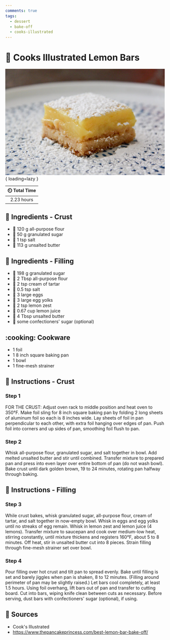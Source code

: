```yaml
---
comments: true
tags:
  - dessert
  - bake-off
  - cooks-illustrated
---
```

# :lemon: Cooks Illustrated Lemon Bars

![Cooks Illustrated Lemon Bars][1]{ loading=lazy }

| :timer_clock: Total Time |
|:-----------------------: |
| 2.23 hours |

## :salt: Ingredients - Crust

- :ear_of_rice: 120 g all-purpose flour
- :candy: 50 g granulated sugar
- :salt: 1 tsp salt
- :butter: 113 g unsalted butter

## :salt: Ingredients - Filling

- :candy: 198 g granulated sugar
- :ear_of_rice: 2 Tbsp all-purpose flour
- :dash: 2 tsp cream of tartar
- :salt: 0.5 tsp salt
- :egg: 3 large eggs
- :egg: 3 large egg yolks
- :lemon: 2 tsp lemon zest
- :lemon: 0.67 cup lemon juice
- :butter: 4 Tbsp unsalted butter
- :candy: some confectioners' sugar (optional)

## :cooking: Cookware

- 1 foil
- 1 8 inch square baking pan
- 1 bowl
- 1 fine-mesh strainer

## :pencil: Instructions - Crust

### Step 1

FOR THE CRUST: Adjust oven rack to middle position and heat oven to 350°F. Make foil sling for 8 inch square baking pan
by folding 2 long sheets of aluminum foil so each is 8 inches wide. Lay sheets of foil in pan perpendicular to each
other, with extra foil hanging over edges of pan. Push foil into corners and up sides of pan, smoothing foil flush to
pan.

### Step 2

Whisk all-purpose flour, granulated sugar, and salt together in bowl. Add melted unsalted butter and stir until
combined. Transfer mixture to prepared pan and press into even layer over entire bottom of pan (do not wash bowl). Bake
crust until dark golden brown, 19 to 24 minutes, rotating pan halfway through baking.

## :pencil: Instructions - Filling

### Step 3

While crust bakes, whisk granulated sugar, all-purpose flour, cream of tartar, and salt together in
now-empty bowl. Whisk in eggs and egg yolks until no streaks of egg remain. Whisk in lemon zest and lemon juice (4
lemons). Transfer mixture to saucepan and cook over medium-low heat, stirring constantly, until mixture thickens and
registers 160°F, about 5 to 8 minutes. Off heat, stir in unsalted butter cut into 8 pieces. Strain filling through
fine-mesh strainer set over bowl.

### Step 4

Pour filling over hot crust and tilt pan to spread evenly. Bake until filling is set and barely jiggles when pan is
shaken, 8 to 12 minutes. (Filling around perimeter of pan may be slightly raised.) Let bars cool completely, at least
1.5 hours. Using foil overhang, lift bars out of pan and transfer to cutting board. Cut into bars, wiping knife clean
between cuts as necessary. Before serving, dust bars with confectioners' sugar (optional), if using.

## :link: Sources

- Cook's Illustrated
- <https://www.thepancakeprincess.com/best-lemon-bar-bake-off/>

[1]: <../assets/images/cooks-illustrated-lemon-bars.jpg>
